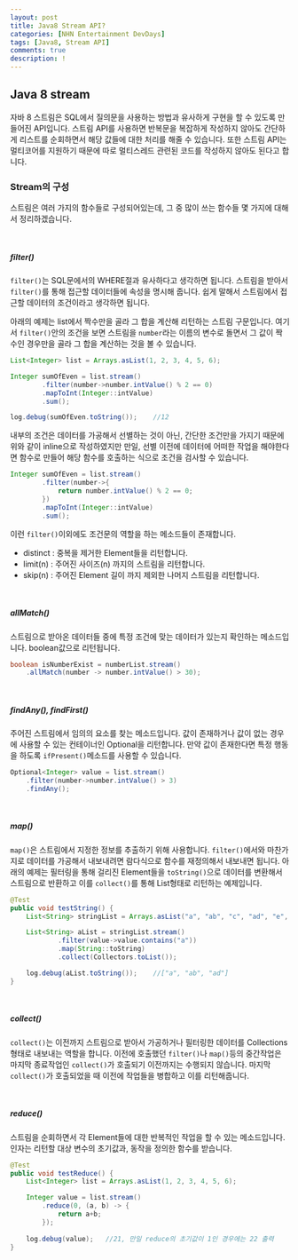 ```yaml
---
layout: post
title: Java8 Stream API?
categories: [NHN Entertainment DevDays]
tags: [Java8, Stream API]
comments: true
description: !
---
```


## Java 8 stream ##

자바 8 스트림은 SQL에서 질의문을 사용하는 방법과 유사하게 구현을 할 수 있도록 만들어진 API입니다. 스트림 API를 사용하면 반복문을 복잡하게 작성하지 않아도 간단하게 리스트를 순회하면서 해당 값들에 대한 처리를 해줄 수 있습니다. 또한 스트림 API는 멀티코어를 지원하기 때문에 따로 멀티스레드 관련된 코드를 작성하지 않아도 된다고 합니다.

### Stream의 구성 ###

스트림은 여러 가지의 함수들로 구성되어있는데, 그 중 많이 쓰는 함수들 몇 가지에 대해서 정리하겠습니다.

<br>

##### filter() #####

`filter()`는 SQL문에서의 WHERE절과 유사하다고 생각하면 됩니다. 스트림을 받아서 `filter()`를 통해 접근할 데이터들에 속성을 명시해 줍니다. 쉽게 말해서 스트림에서 접근할 데이터의 조건이라고 생각하면 됩니다. 

아래의 예제는 list에서 짝수만을 골라 그 합을 계산해 리턴하는 스트림 구문입니다. 여기서 `filter()`안의 조건을 보면 스트림을 `number`라는 이름의 변수로 돌면서 그 값이 짝수인 경우만을 골라 그 합을 계산하는 것을 볼 수 있습니다.

```java
List<Integer> list = Arrays.asList(1, 2, 3, 4, 5, 6);

Integer sumOfEven = list.stream()
        .filter(number->number.intValue() % 2 == 0)
        .mapToInt(Integer::intValue)
        .sum();

log.debug(sumOfEven.toString());	//12
```

내부의 조건은 데이터를 가공해서 선별하는 것이 아닌, 간단한 조건만을 가지기 때문에 위와 같이 inline으로 작성하였지만 만일, 선별 이전에 데이터에 어떠한 작업을 해야한다면 함수로 만들어 해당 함수를 호출하는 식으로 조건을 검사할 수 있습니다.

```java
Integer sumOfEven = list.stream()
        .filter(number->{
        	return number.intValue() % 2 == 0;
        })
        .mapToInt(Integer::intValue)
        .sum();
```

이런 `filter()`이외에도 조건문의 역할을 하는 메소드들이 존재합니다.

- distinct : 중복을 제거한 Element들을 리턴합니다.
- limit(n) : 주어진 사이즈(n) 까지의 스트림을 리턴합니다.
- skip(n) : 주어진 Element 길이 까지 제외한 나머지 스트림을 리턴합니다.

<br>

##### allMatch() #####

스트림으로 받아온 데이터들 중에 특정 조건에 맞는 데이터가 있는지 확인하는 메소드입니다. boolean값으로 리턴됩니다.

```java
boolean isNumberExist = numberList.stream()
	.allMatch(number -> number.intValue() > 30);
```

<br>

##### findAny(), findFirst() #####

주어진 스트림에서 임의의 요소를 찾는 메소드입니다. 값이 존재하거나 값이 없는 경우에 사용할 수 있는 컨테이너인 Optional을 리턴합니다. 만약 값이 존재한다면 특정 행동을 하도록 `ifPresent()`메소드를 사용할 수 있습니다.

```java
Optional<Integer> value = list.stream()
	.filter(number->number.intValue() > 3)
	.findAny();
```

<br>

##### map() #####

`map()`은 스트림에서 지정한 정보를 추출하기 위해 사용합니다. `filter()`에서와 마찬가지로 데이터를 가공해서 내보내려면 람다식으로 함수를 재정의해서 내보내면 됩니다. 아래의 예제는 필터링을 통해 걸리진 Element들을 `toString()`으로 데이터를 변환해서 스트림으로 반환하고 이를 `collect()`를 통해 List형태로 리턴하는 예제입니다.

```java
@Test
public void testString() {
    List<String> stringList = Arrays.asList("a", "ab", "c", "ad", "e", "f");

    List<String> aList = stringList.stream()
            .filter(value->value.contains("a"))
            .map(String::toString)
            .collect(Collectors.toList());

    log.debug(aList.toString());	//["a", "ab", "ad"]
}
```

<br>

##### collect() #####

`collect()`는 이전까지 스트림으로 받아서 가공하거나 필터링한 데이터를 Collections 형태로 내보내는 역할을 합니다. 이전에 호출했던 `filter()`나 `map()`등의 중간작업은 마지막 종료작업인 `collect()`가 호출되기 이전까지는 수행되지 않습니다. 마지막 `collect()`가 호출되었을 때 이전에 작업들을 병합하고 이를 리턴해줍니다.

<br>

##### reduce() #####

스트림을 순회하면서 각 Element들에 대한 반복적인 작업을 할 수 있는 메소드입니다. 인자는 리턴할 대상 변수의 초기값과, 동작을 정의한 함수를 받습니다.

```java
@Test
public void testReduce() {
    List<Integer> list = Arrays.asList(1, 2, 3, 4, 5, 6);

    Integer value = list.stream()
        .reduce(0, (a, b) -> {
            return a+b;
        });
        
    log.debug(value);	//21, 만일 reduce의 초기값이 1인 경우에는 22 출력
}
```
